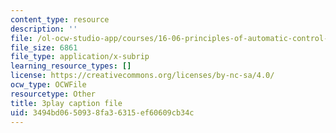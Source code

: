 ```yaml
---
content_type: resource
description: ''
file: /ol-ocw-studio-app/courses/16-06-principles-of-automatic-control-fall-2012/3494bd0650938fa36315ef60609cb34c_OCMbmPx6fYM.srt
file_size: 6861
file_type: application/x-subrip
learning_resource_types: []
license: https://creativecommons.org/licenses/by-nc-sa/4.0/
ocw_type: OCWFile
resourcetype: Other
title: 3play caption file
uid: 3494bd06-5093-8fa3-6315-ef60609cb34c
---
```

